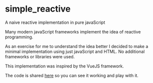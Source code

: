 # simple_reactive
A naive reactive implementation in pure javaScript



Many modern javaScript frameworks implement the idea of reactive programming.

As an exercise for me to understand the idea better I decided to make a minimal implementation using just javaScript and HTML.  No additional frameworks or libraries were used.

This implementation was inspired by the VueJS framework.



The code is shared [here](https://playcode.io/2215603) so you can see it working and play with it.


